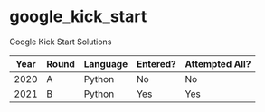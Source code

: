 # google_kick_start
Google Kick Start Solutions

| Year | Round | Language | Entered? | Attempted All? |
| ---- | ----- | -------- | -------- | -------------- |
| 2020 | A | Python | No | No |
| 2021 | B | Python | Yes | Yes |
